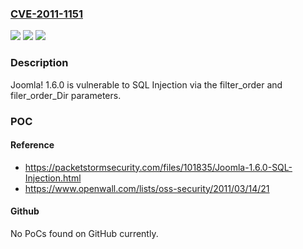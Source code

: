 ### [CVE-2011-1151](https://cve.mitre.org/cgi-bin/cvename.cgi?name=CVE-2011-1151)
![](https://img.shields.io/static/v1?label=Product&message=Joomla!&color=blue)
![](https://img.shields.io/static/v1?label=Version&message=n%2Fa&color=blue)
![](https://img.shields.io/static/v1?label=Vulnerability&message=SQL%20Injection&color=brighgreen)

### Description

Joomla! 1.6.0 is vulnerable to SQL Injection via the filter_order and filer_order_Dir parameters.

### POC

#### Reference
- https://packetstormsecurity.com/files/101835/Joomla-1.6.0-SQL-Injection.html
- https://www.openwall.com/lists/oss-security/2011/03/14/21

#### Github
No PoCs found on GitHub currently.

